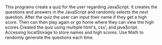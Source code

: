This programs creats a quiz for the user regarding JavaScript.  It creates the questions and answers in the JavaScript and randomly selects the next question.  After the quiz the user can input their name if they get a high score.  Then can then play again or go home where they can view the high scores
Created the quiz using multiple html's, css', and javaScript.  Accessing localStorage to store names and high scores.  Use Math to randomly generate the questions each time. 
